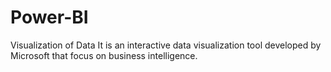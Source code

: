 # Power-BI
Visualization of Data
It is an interactive data visualization tool developed by Microsoft that focus on business intelligence. 
